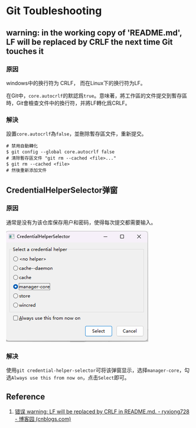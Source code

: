 # Git Toubleshooting

## warning: in the working copy of 'README.md', LF will be replaced by CRLF the next time Git touches it

### 原因

windows中的换行符为 CRLF， 而在Linux下的换行符为LF。

在Git中，`core.autocrlf`的默認爲`true`。意味著，將工作區的文件提交到暫存區時，Git會檢查文件中的換行符，并將LF轉化爲CRLF。

### 解決

設置`core.autocrlf`為`false`，並刪除暫存區文件，重新提交。

```
# 禁用自動轉化
$ git config --global core.autocrlf false 
# 清除暫存區文件 "git rm --cached <file>..."
$ git rm --cached <file>
# 然後重新添加文件
```

## CredentialHelperSelector弹窗

### 原因

通常是没有为该仓库保存用户和密码，使得每次提交都需要输入。

![image-20220819185311969](.gitbook/assets/git-troubleshooting.assets/image-20220819185311969.png)

### 解决

使用`git credential-helper-selector`可将该弹窗显示，选择`manager-core`，勾选`Always use this from now on`，点击`Select`即可。

## Reference

1. [错误 warning: LF will be replaced by CRLF in README.md. - ryxiong728 - 博客园 (cnblogs.com)](https://www.cnblogs.com/ryxiong-blog/p/11268952.html)
